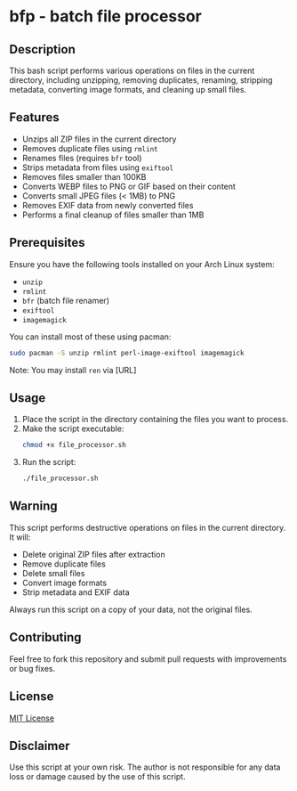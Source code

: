 # bfp - batch file processor

## Description

This bash script performs various operations on files in the current directory, including unzipping, removing duplicates, renaming, stripping metadata, converting image formats, and cleaning up small files.

## Features

- Unzips all ZIP files in the current directory
- Removes duplicate files using `rmlint`
- Renames files (requires `bfr` tool)
- Strips metadata from files using `exiftool`
- Removes files smaller than 100KB
- Converts WEBP files to PNG or GIF based on their content
- Converts small JPEG files (< 1MB) to PNG
- Removes EXIF data from newly converted files
- Performs a final cleanup of files smaller than 1MB

## Prerequisites

Ensure you have the following tools installed on your Arch Linux system:

- `unzip`
- `rmlint`
- `bfr` (batch file renamer)
- `exiftool`
- `imagemagick`

You can install most of these using pacman:

```bash
sudo pacman -S unzip rmlint perl-image-exiftool imagemagick
```

Note: You may install `ren` via [URL]

## Usage

1. Place the script in the directory containing the files you want to process.
2. Make the script executable:
   ```bash
   chmod +x file_processor.sh
   ```
3. Run the script:
   ```bash
   ./file_processor.sh
   ```

## Warning

This script performs destructive operations on files in the current directory. It will:
- Delete original ZIP files after extraction
- Remove duplicate files
- Delete small files
- Convert image formats
- Strip metadata and EXIF data

Always run this script on a copy of your data, not the original files.

## Contributing

Feel free to fork this repository and submit pull requests with improvements or bug fixes.

## License

[MIT License](https://opensource.org/licenses/MIT)

## Disclaimer

Use this script at your own risk. The author is not responsible for any data loss or damage caused by the use of this script.
